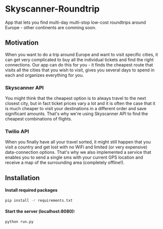 # Skyscanner-Roundtrip
App that lets you find multi-day multi-stop low-cost roundtrips around Europe - other continents are comming soon.

## Motivation
When you want to do a trip around Europe and want to visit specific cities, it can get very complicated to buy all the individual tickets and find the right connections. Our app can do this for you - it finds the cheapest route that visits all the cities that you wish to visit, gives you several days to spend in each and organizes everything for you. 

### Skyscanner API
You might think that the cheapest option is to always travel to the next closest city, but in fact ticket prices vary a lot and it is often the case that it is much cheaper to visit your destinations in a different order and save significant amounts. That's why we're using Skyscanner API to find the cheapest combinations of flights.

### Twilio API
When you finally have all your travel sorted, it might still happen that you visit a country and get lost with no WiFi and limited (or very expensive) data-connection options. That's why we also implemented a service that enables you to send a single sms with your current GPS location and receive a map of the surrounding area (completely offline!).


## Installation

#### Install required packages
```sh
pip install -r requirements.txt
```

#### Start the server (localhost:8080):
```sh
python run.py
```

